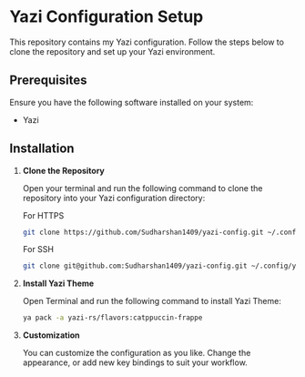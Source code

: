 # Yazi Configuration Setup

This repository contains my Yazi configuration. Follow the steps below to clone the repository and set up your Yazi environment.

## Prerequisites

Ensure you have the following software installed on your system:

- Yazi

## Installation

1. **Clone the Repository**

   Open your terminal and run the following command to clone the repository into your Yazi configuration directory:

   For HTTPS

   ```sh
   git clone https://github.com/Sudharshan1409/yazi-config.git ~/.config/yazi
   ```

   For SSH
   
   ```sh
   git clone git@github.com:Sudharshan1409/yazi-config.git ~/.config/yazi
   ```
   
2. **Install Yazi Theme**

   Open Terminal and run the following command to install Yazi Theme:

   ```sh
   ya pack -a yazi-rs/flavors:catppuccin-frappe
   ```

3. **Customization**

    You can customize the configuration as you like. Change the appearance, or add new key bindings to suit your workflow.

